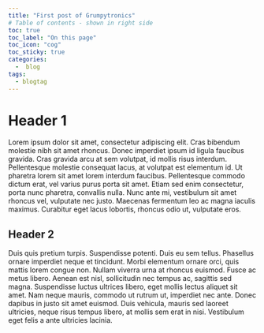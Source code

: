 ```yaml
---
title: "First post of Grumpytronics"
# Table of contents - shown in right side
toc: true
toc_label: "On this page"
toc_icon: "cog"
toc_sticky: true
categories:
  -  blog
tags:
  - blogtag
---
```

# Header 1
Lorem ipsum dolor sit amet, consectetur adipiscing elit. Cras bibendum molestie nibh sit amet rhoncus. Donec imperdiet ipsum id ligula faucibus gravida. Cras gravida arcu at sem volutpat, id mollis risus interdum. Pellentesque molestie consequat lacus, at volutpat est elementum id. Ut pharetra lorem sit amet lorem interdum faucibus. Pellentesque commodo dictum erat, vel varius purus porta sit amet. Etiam sed enim consectetur, porta nunc pharetra, convallis nulla. Nunc ante mi, vestibulum sit amet rhoncus vel, vulputate nec justo. Maecenas fermentum leo ac magna iaculis maximus. Curabitur eget lacus lobortis, rhoncus odio ut, vulputate eros.
## Header 2
Duis quis pretium turpis. Suspendisse potenti. Duis eu sem tellus. Phasellus ornare imperdiet neque et tincidunt. Morbi elementum ornare orci, quis mattis lorem congue non. Nullam viverra urna at rhoncus euismod. Fusce ac metus libero. Aenean est nisl, sollicitudin nec tempus ac, sagittis sed magna. Suspendisse luctus ultrices libero, eget mollis lectus aliquet sit amet. Nam neque mauris, commodo ut rutrum ut, imperdiet nec ante. Donec dapibus in justo sit amet euismod. Duis vehicula, mauris sed laoreet ultricies, neque risus tempus libero, at mollis sem erat in nisi. Vestibulum eget felis a ante ultricies lacinia.
